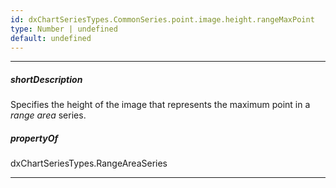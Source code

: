 ```yaml
---
id: dxChartSeriesTypes.CommonSeries.point.image.height.rangeMaxPoint
type: Number | undefined
default: undefined
---
```

---
##### shortDescription
Specifies the height of the image that represents the maximum point in a *range area* series.

##### propertyOf
dxChartSeriesTypes.RangeAreaSeries

---
